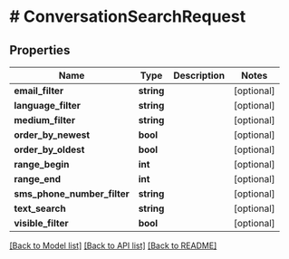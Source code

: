 # # ConversationSearchRequest

## Properties

Name | Type | Description | Notes
------------ | ------------- | ------------- | -------------
**email_filter** | **string** |  | [optional]
**language_filter** | **string** |  | [optional]
**medium_filter** | **string** |  | [optional]
**order_by_newest** | **bool** |  | [optional]
**order_by_oldest** | **bool** |  | [optional]
**range_begin** | **int** |  | [optional]
**range_end** | **int** |  | [optional]
**sms_phone_number_filter** | **string** |  | [optional]
**text_search** | **string** |  | [optional]
**visible_filter** | **bool** |  | [optional]

[[Back to Model list]](../../README.md#models) [[Back to API list]](../../README.md#endpoints) [[Back to README]](../../README.md)
